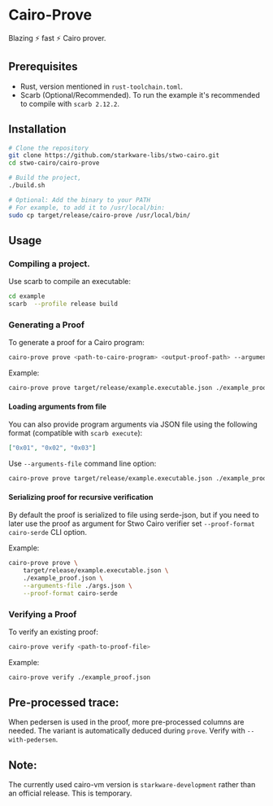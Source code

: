 # Cairo-Prove

Blazing ⚡ fast ⚡ Cairo prover.

## Prerequisites

- Rust, version mentioned in `rust-toolchain.toml`.
- Scarb (Optional/Recommended). To run the example it's recommended to compile with `scarb 2.12.2`.

## Installation

```bash
# Clone the repository
git clone https://github.com/starkware-libs/stwo-cairo.git
cd stwo-cairo/cairo-prove

# Build the project,
./build.sh

# Optional: Add the binary to your PATH
# For example, to add it to /usr/local/bin:
sudo cp target/release/cairo-prove /usr/local/bin/
```

## Usage

### Compiling a project.

Use scarb to compile an executable:
```bash
cd example
scarb  --profile release build 
```

### Generating a Proof

To generate a proof for a Cairo program:

```bash
cairo-prove prove <path-to-cairo-program> <output-proof-path> --arguments <args> 
```

Example:
```bash
cairo-prove prove target/release/example.executable.json ./example_proof.json --arguments 10000
```

#### Loading arguments from file

You can also provide program arguments via JSON file using the following format (compatible with `scarb execute`):

```json
["0x01", "0x02", "0x03"]
```

Use `--arguments-file` command line option:

```sh
cairo-prove prove target/release/example.executable.json ./example_proof.json --arguments-file ./args.json
```

#### Serializing proof for recursive verification

By default the proof is serialized to file using serde-json, but if you need to later use the proof as argument for Stwo Cairo verifier set `--proof-format cairo-serde` CLI option.

Example:

```bash
cairo-prove prove \
    target/release/example.executable.json \
    ./example_proof.json \
    --arguments-file ./args.json \
    --proof-format cairo-serde
```

### Verifying a Proof

To verify an existing proof:

```bash
cairo-prove verify <path-to-proof-file>
```

Example:
```bash
cairo-prove verify ./example_proof.json
```

## Pre-processed trace:
When pedersen is used in the proof, more pre-processed columns are needed. The variant is automatically deduced during `prove`. 
Verify with `--with-pedersen`.

## Note:
The currently used cairo-vm version is `starkware-development` rather than an official release. 
This is temporary.
